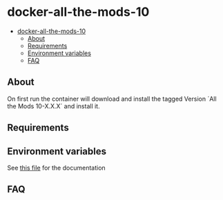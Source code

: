 # docker-all-the-mods-10

- [docker-all-the-mods-10](#docker-all-the-mods-10)
  - [About](#about)
  - [Requirements](#requirements)
  - [Environment variables](#environment-variables)
  - [FAQ](#faq)

## About
On first run the container will download and install the tagged Version ´All the Mods 10-X.X.X´ and install it.

## Requirements

## Environment variables

See [this file](/docs/ENV_VARS.md) for the documentation

## FAQ